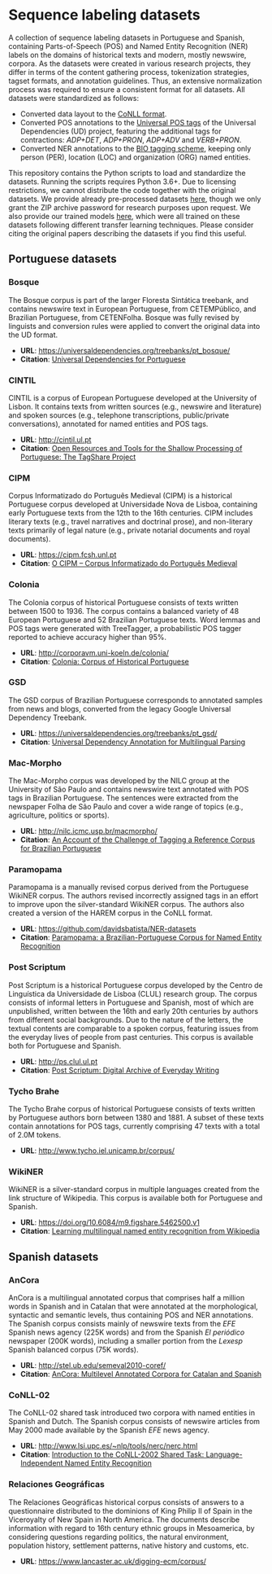 # Sequence labeling datasets

A collection of sequence labeling datasets in Portuguese and Spanish, containing Parts-of-Speech (POS) and Named Entity Recognition (NER) labels on the domains of historical texts and modern, mostly newswire, corpora.
As the datasets were created in various research projects, they differ in terms of the content gathering process, tokenization strategies, tagset formats, and annotation guidelines.
Thus, an extensive normalization process was required to ensure a consistent format for all datasets.
All datasets were standardized as follows:
- Converted data layout to the [CoNLL format][CoNLL-03].
- Converted POS annotations to the [Universal POS tags][UPOS] of the Universal Dependencies (UD) project, featuring the additional tags for contractions: *ADP+DET*, *ADP+PRON*, *ADP+ADV* and *VERB+PRON*.
- Converted NER annotations to the [BIO tagging scheme][BIO-scheme], keeping only person (PER), location (LOC) and organization (ORG) named entities.

This repository contains the Python scripts to load and standardize the datasets.
Running the scripts requires Python 3.6+.
Due to licensing restrictions, we cannot distribute the code together with the original datasets.
We provide already pre-processed datasets [here][datasets-release], though we only grant the ZIP archive password for research purposes upon request.
We also provide our trained models [here][models-release], which were all trained on these datasets following different transfer learning techniques.
Please consider citing the original papers describing the datasets if you find this useful.

## Portuguese datasets

### Bosque
The Bosque corpus is part of the larger Floresta Sintática treebank, and contains newswire text in European Portuguese, from CETEMPúblico, and Brazilian Portuguese, from CETENFolha.
Bosque was fully revised by linguists and conversion rules were applied to convert the original data into the UD format.
- **URL**: https://universaldependencies.org/treebanks/pt_bosque/
- **Citation**: [Universal Dependencies for Portuguese](https://www.aclweb.org/anthology/W17-6523)

### CINTIL
CINTIL is a corpus of European Portuguese developed at the University of Lisbon.
It contains texts from written sources (e.g., newswire and literature) and spoken sources (e.g., telephone transcriptions, public/private conversations), annotated for named entities and POS tags.
- **URL**: http://cintil.ul.pt
- **Citation**: [Open Resources and Tools for the Shallow Processing of Portuguese:
The TagShare Project](http://lrec-conf.org/proceedings/lrec2006/pdf/311_pdf.pdf)

### CIPM
Corpus Informatizado do Português Medieval (CIPM) is a historical Portuguese corpus developed at Universidade Nova de Lisboa, containing early Portuguese texts from the 12th to the 16th centuries.
CIPM includes literary texts (e.g., travel narratives and doctrinal prose), and non-literary texts primarily of legal nature (e.g., private notarial documents and royal documents).
- **URL**: https://cipm.fcsh.unl.pt
- **Citation**: [O CIPM – Corpus Informatizado do Português Medieval](http://www.worldcat.org/oclc/7351606456)

### Colonia
The Colonia corpus of historical Portuguese consists of texts written between 1500 to 1936.
The corpus contains a balanced variety of 48 European Portuguese and 52 Brazilian Portuguese texts.
Word lemmas and POS tags were generated with TreeTagger, a probabilistic POS tagger reported to achieve accuracy higher than 95\%.
- **URL**: http://corporavm.uni-koeln.de/colonia/
- **Citation**: [Colonia: Corpus of Historical Portuguese](http://corporavm.uni-koeln.de/colonia/colonia.pdf)

### GSD
The GSD corpus of Brazilian Portuguese corresponds to annotated samples from news and blogs, converted from the legacy Google Universal Dependency Treebank.
- **URL**: https://universaldependencies.org/treebanks/pt_gsd/
- **Citation**: [Universal Dependency Annotation for Multilingual Parsing](https://www.aclweb.org/anthology/P13-2017)

### Mac-Morpho
The Mac-Morpho corpus was developed by the NILC group at the University of São Paulo and contains newswire text annotated with POS tags in Brazilian Portuguese.
The sentences were extracted from the newspaper Folha de São Paulo and cover a wide range of topics (e.g., agriculture, politics or sports).
- **URL**: http://nilc.icmc.usp.br/macmorpho/
- **Citation**: [An Account of the Challenge of Tagging a Reference Corpus for Brazilian Portuguese](https://link.springer.com/content/pdf/10.1007%2F3-540-45011-4.pdf)

### Paramopama
Paramopama is a manually revised corpus derived from the Portuguese WikiNER corpus.
The authors revised incorrectly assigned tags in an effort to improve upon the silver-standard WikiNER corpus.
The authors also created a version of the HAREM corpus in the CoNLL format.
- **URL**: https://github.com/davidsbatista/NER-datasets
- **Citation**: [Paramopama: a Brazilian-Portuguese Corpus for
Named Entity Recognition](http://www.lbd.dcc.ufmg.br/colecoes/eniac/2015/033.pdf)

### Post Scriptum
Post Scriptum is a historical Portuguese corpus developed by the Centro de Linguística da Universidade de Lisboa (CLUL) research group.
The corpus consists of informal letters in Portuguese and Spanish, most of which are unpublished, written between the 16th and early 20th centuries by authors from different social backgrounds.
Due to the nature of the letters, the textual contents are comparable to a spoken corpus, featuring issues from the everyday lives of people from past centuries.
This corpus is available both for Portuguese and Spanish.
- **URL**: http://ps.clul.ul.pt
- **Citation**: [Post Scriptum: Digital Archive of Everyday Writing](http://ps.clul.ul.pt/files/Papers-Congressos-PDFs/PostScriptumOslo(3).pdf)

### Tycho Brahe
The Tycho Brahe corpus of historical Portuguese consists of texts written by Portuguese authors born between 1380 and 1881.
A subset of these texts contain annotations for POS tags, currently comprising 47 texts with a total of 2.0M tokens.
- **URL**: http://www.tycho.iel.unicamp.br/corpus/

### WikiNER
WikiNER is a silver-standard corpus in multiple languages created from the link structure of Wikipedia.
This corpus is available both for Portuguese and Spanish.
- **URL**: https://doi.org/10.6084/m9.figshare.5462500.v1
- **Citation**: [Learning multilingual named entity recognition from Wikipedia](https://www.sciencedirect.com/science/article/pii/S0004370212000276)

## Spanish datasets

### AnCora
AnCora is a multilingual annotated corpus that comprises half a million words in Spanish and in Catalan that were annotated at the morphological, syntactic and semantic levels, thus containing POS and NER annotations.
The Spanish corpus consists mainly of newswire texts from the *EFE* Spanish news agency (225K words) and from the Spanish *El periódico* newspaper (200K words), including a smaller portion from the *Lexesp* Spanish balanced corpus (75K words).
- **URL**: http://stel.ub.edu/semeval2010-coref/
- **Citation**: [AnCora: Multilevel Annotated Corpora for Catalan and Spanish](https://pdfs.semanticscholar.org/0b01/90ddb5cff9861c47da7389dedfdbaa0b8f13.pdf)

### CoNLL-02
The CoNLL-02 shared task introduced two corpora with named entities in Spanish and Dutch.
The Spanish corpus consists of newswire articles from May 2000 made available by the Spanish *EFE* news agency.
- **URL**: http://www.lsi.upc.es/~nlp/tools/nerc/nerc.html
- **Citation**: [Introduction to the CoNLL-2002 Shared Task: Language-Independent Named Entity Recognition](https://www.aclweb.org/anthology/W02-2024)

### Relaciones Geográficas
The Relaciones Geográficas historical corpus consists of answers to a questionnaire distributed to the dominions of King Philip II of Spain in the Viceroyalty of New Spain in North America.
The documents describe information with regard to 16th century ethnic groups in Mesoamerica, by considering questions regarding politics, the natural environment, population history, settlement patterns, native history and customs, etc.
- **URL**: https://www.lancaster.ac.uk/digging-ecm/corpus/

[CoNLL-03]: https://www.aclweb.org/anthology/W03-0419.pdf
[UPOS]: https://universaldependencies.org/u/pos/
[BIO-scheme]: https://en.wikipedia.org/wiki/Inside%E2%80%93outside%E2%80%93beginning_(tagging)
[datasets-release]: https://github.com/luispsantos/msc-thesis/releases/tag/datasets
[models-release]: https://github.com/luispsantos/msc-thesis/releases/tag/models

